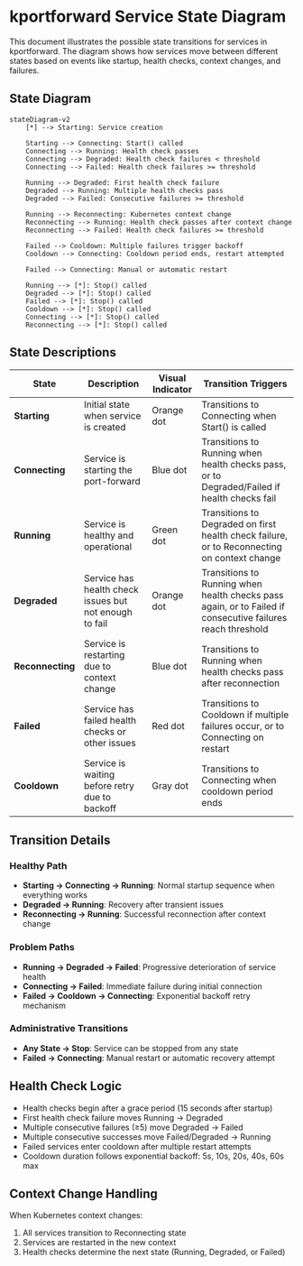 # kportforward Service State Diagram

This document illustrates the possible state transitions for services in kportforward. The diagram shows how services move between different states based on events like startup, health checks, context changes, and failures.

## State Diagram

```mermaid
stateDiagram-v2
    [*] --> Starting: Service creation
    
    Starting --> Connecting: Start() called
    Connecting --> Running: Health check passes
    Connecting --> Degraded: Health check failures < threshold
    Connecting --> Failed: Health check failures >= threshold
    
    Running --> Degraded: First health check failure
    Degraded --> Running: Multiple health checks pass
    Degraded --> Failed: Consecutive failures >= threshold

    Running --> Reconnecting: Kubernetes context change
    Reconnecting --> Running: Health check passes after context change
    Reconnecting --> Failed: Health check failures >= threshold
    
    Failed --> Cooldown: Multiple failures trigger backoff
    Cooldown --> Connecting: Cooldown period ends, restart attempted
    
    Failed --> Connecting: Manual or automatic restart
    
    Running --> [*]: Stop() called
    Degraded --> [*]: Stop() called
    Failed --> [*]: Stop() called
    Cooldown --> [*]: Stop() called
    Connecting --> [*]: Stop() called
    Reconnecting --> [*]: Stop() called
```

## State Descriptions

| State | Description | Visual Indicator | Transition Triggers |
|-------|-------------|------------------|---------------------|
| **Starting** | Initial state when service is created | Orange dot | Transitions to Connecting when Start() is called |
| **Connecting** | Service is starting the port-forward | Blue dot | Transitions to Running when health checks pass, or to Degraded/Failed if health checks fail |
| **Running** | Service is healthy and operational | Green dot | Transitions to Degraded on first health check failure, or to Reconnecting on context change |
| **Degraded** | Service has health check issues but not enough to fail | Orange dot | Transitions to Running when health checks pass again, or to Failed if consecutive failures reach threshold |
| **Reconnecting** | Service is restarting due to context change | Blue dot | Transitions to Running when health checks pass after reconnection |
| **Failed** | Service has failed health checks or other issues | Red dot | Transitions to Cooldown if multiple failures occur, or to Connecting on restart |
| **Cooldown** | Service is waiting before retry due to backoff | Gray dot | Transitions to Connecting when cooldown period ends |

## Transition Details

### Healthy Path
- **Starting → Connecting → Running**: Normal startup sequence when everything works
- **Degraded → Running**: Recovery after transient issues
- **Reconnecting → Running**: Successful reconnection after context change

### Problem Paths
- **Running → Degraded → Failed**: Progressive deterioration of service health
- **Connecting → Failed**: Immediate failure during initial connection
- **Failed → Cooldown → Connecting**: Exponential backoff retry mechanism

### Administrative Transitions
- **Any State → Stop**: Service can be stopped from any state
- **Failed → Connecting**: Manual restart or automatic recovery attempt

## Health Check Logic

- Health checks begin after a grace period (15 seconds after startup)
- First health check failure moves Running → Degraded
- Multiple consecutive failures (≥5) move Degraded → Failed
- Multiple consecutive successes move Failed/Degraded → Running
- Failed services enter cooldown after multiple restart attempts
- Cooldown duration follows exponential backoff: 5s, 10s, 20s, 40s, 60s max

## Context Change Handling

When Kubernetes context changes:
1. All services transition to Reconnecting state
2. Services are restarted in the new context
3. Health checks determine the next state (Running, Degraded, or Failed)